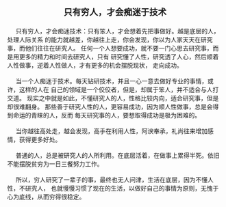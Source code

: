 <div style="text-align: center;font-weight: bold;font-size: 20px;margin-bottom: 20px;">
只有穷人，才会痴迷于技术
</div>

<div style="text-indent: 20px;">
只有穷人，才会痴迷技术：只有笨人，才会想着先把事做好。越是底层的人，处理人际关系
的能力就越差，你越往上走，你会发现，你以为人家天天在研究事，而他们往往在研究人。
任何一个人想要成功，就不要一门心思去研究事，而是用更多的精力和时间去研究人，只有
研究懂了人性，研究透了人心，然后顺着人性做事，逆着人性做人，才有更多的机会摆脱现状，
走向成功。
</div>

<br />

<div style="text-indent: 20px;">
当一个人痴迷于技术。每天钻研技术，并且一心一意去做好专业的事情，或许，这样的人在
自己的领域是一个佼佼者，但是，却属于笨人，并不适合与人打交道。
现实之中就是如此，不懂研究人的人，性格比较内向，适合研究事，但是却很难翻身。
那些善于研究人性的人，更容易成功，因为顺人性做事，总是会得到命运的青睐的人，反而
每天研究事的人，要想取得成功是极为困难的。
</div>
<br />

<div style="text-indent: 20px;">
当你越往高处走，越会发现，高手在利用人性，阿谀奉承，礼尚往来增加感情，获得更多好处。
</div>
<br />

<div style="text-indent: 20px;">
普通的人，总是被研究人的人所利用。在底层活着，在做事上累得半死。依旧不能摆脱贫穷为一日三餐努力工作。
</div>
<br />

<div style="text-indent: 20px;">
所以，穷人研究了一辈子的事，最终也无人问津，生活在底层，因为不懂人性，不研究人，
也就慢慢习惯了现在的生活，以做好自己的事情为原则，无愧于心为底线，从而穷得很稳定。
</div>
